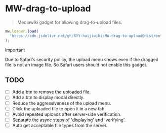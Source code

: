 # MW-drag-to-upload

> Mediawiki gadget for allowing drag-to-upload files.

```js
mw.loader.load(
  "https://cdn.jsdelivr.net/gh/XYY-huijiwiki/MW-drag-to-upload@dist/entry.js"
);
```

> [!important]
>
> Due to Safari's security policy, the upload menu shows even if the dragged file is not an image file. So Safari users should not enable this gadget.

## TODO

- [ ] Add a btn to remove the uploaded file.
- [ ] Add a btn to display modal directly.
- [ ] Reduce the aggressiveness of the upload menu.
- [ ] Click the uploaded file to open it in a new tab.
- [ ] Avoid repeated uploads after server-side verification.
- [ ] Separate the async steps of 'displaying' and 'verifying'.
- [ ] Auto get acceptable file types from the server.
